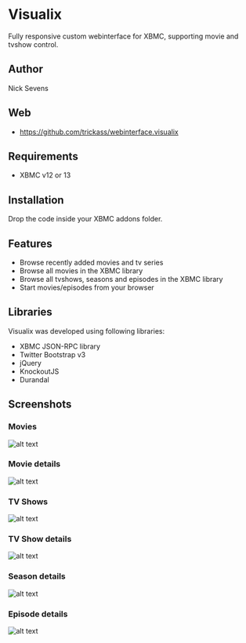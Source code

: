 # Visualix
Fully responsive custom webinterface for XBMC, supporting movie and tvshow control.

## Author
Nick Sevens

## Web
- https://github.com/trickass/webinterface.visualix

## Requirements
- XBMC v12 or 13

## Installation
Drop the code inside your XBMC addons folder.

## Features
- Browse recently added movies and tv series
- Browse all movies in the XBMC library
- Browse all tvshows, seasons and episodes in the XBMC library
- Start movies/episodes from your browser

## Libraries
Visualix was developed using following libraries:

- XBMC JSON-RPC library
- Twitter Bootstrap v3
- jQuery
- KnockoutJS
- Durandal

## Screenshots

### Movies
![alt text](https://raw.github.com/Trickass/webinterface.visualix/master/screenshots/movies.png "Episode detail")

### Movie details
![alt text](https://raw.github.com/Trickass/webinterface.visualix/master/screenshots/movie-detail.png "Episode details")

### TV Shows
![alt text](https://raw.github.com/Trickass/webinterface.visualix/master/screenshots/tvshows.png "Episode detail")

### TV Show details
![alt text](https://raw.github.com/Trickass/webinterface.visualix/master/screenshots/tvshow-detail.png "Episode details")

### Season details
![alt text](https://raw.github.com/Trickass/webinterface.visualix/master/screenshots/season-detail.png "Episode details")

### Episode details
![alt text](https://raw.github.com/Trickass/webinterface.visualix/master/screenshots/episode-detail.png "Episode details")